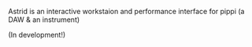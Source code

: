 Astrid is an interactive workstaion and performance 
interface for pippi (a DAW & an instrument)

(In development!)


